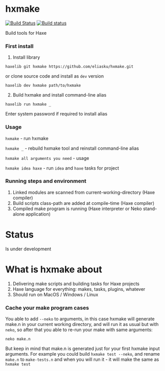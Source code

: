 # hxmake
[![Build Status](https://travis-ci.org/eliasku/hxmake.svg?branch=master)](https://travis-ci.org/eliasku/hxmake)
[![Build status](https://ci.appveyor.com/api/projects/status/lxmpp7d9pfoyd7dq/branch/master?svg=true)](https://ci.appveyor.com/project/eliasku/hxmake/branch/master)

Build tools for Haxe

### First install
1. Install library

`haxelib git hxmake https://github.com/eliasku/hxmake.git`

or clone source code and install as `dev` version

`haxelib dev hxmake path/to/hxmake`

2. Build hxmake and install command-line alias

`haxelib run hxmake _`

Enter system password if required to install alias

### Usage
`hxmake` - run hxmake

`hxmake _` - rebuild hxmake tool and reinstall command-line alias

`hxmake all arguments you need` - usage

`hxmake idea haxe` - run `idea` and `haxe` tasks for project

### Running steps and environment
1. Linked modules are scanned from current-working-directory (Haxe compiler)
2. Build scripts class-path are added at compile-time (Haxe compiler)
3. Compiled make program is running (Haxe interpreter or Neko stand-alone application)

# Status
Is under development

# What is hxmake about
1. Delivering make scripts and building tasks for Haxe projects
2. Haxe language for everything: makes, tasks, plugins, whatever
3. Should run on MacOS / Windows / Linux

### Cache your make program cases
You able to add `--neko` to arguments, in this case hxmake will generate make.n in your current working directory,
and will run it as usual but with `neko`, so after that you able to re-run your make with same arguments:

`neko make.n`

But keep in mind that make.n is generated just for your first hxmake input arguments. For example you could build
`hxmake test --neko`, and rename `make.n` to `make-tests.n` and when you will run it - it will make the same as
`hxmake test`
